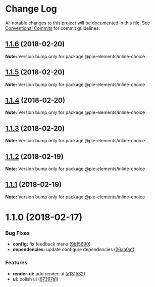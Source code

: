# Change Log

All notable changes to this project will be documented in this file.
See [Conventional Commits](https://conventionalcommits.org) for commit guidelines.

<a name="1.1.6"></a>
## [1.1.6](https://github.com/pieelements/pie-elements/compare/@pie-elements/inline-choice@1.1.5...@pie-elements/inline-choice@1.1.6) (2018-02-20)




**Note:** Version bump only for package @pie-elements/inline-choice

<a name="1.1.5"></a>
## [1.1.5](https://github.com/pieelements/pie-elements/compare/@pie-elements/inline-choice@1.1.4...@pie-elements/inline-choice@1.1.5) (2018-02-20)




**Note:** Version bump only for package @pie-elements/inline-choice

<a name="1.1.4"></a>
## [1.1.4](https://github.com/pieelements/pie-elements/compare/@pie-elements/inline-choice@1.1.3...@pie-elements/inline-choice@1.1.4) (2018-02-20)




**Note:** Version bump only for package @pie-elements/inline-choice

<a name="1.1.3"></a>
## [1.1.3](https://github.com/pieelements/pie-elements/compare/@pie-elements/inline-choice@1.1.2...@pie-elements/inline-choice@1.1.3) (2018-02-20)




**Note:** Version bump only for package @pie-elements/inline-choice

<a name="1.1.2"></a>
## [1.1.2](https://github.com/pieelements/pie-elements/compare/@pie-elements/inline-choice@1.1.1...@pie-elements/inline-choice@1.1.2) (2018-02-19)




**Note:** Version bump only for package @pie-elements/inline-choice

<a name="1.1.1"></a>
## [1.1.1](https://github.com/pieelements/pie-elements/compare/@pie-elements/inline-choice@1.1.0...@pie-elements/inline-choice@1.1.1) (2018-02-19)




**Note:** Version bump only for package @pie-elements/inline-choice

<a name="1.1.0"></a>
# 1.1.0 (2018-02-17)


### Bug Fixes

* **config:** fix feedback menu ([9b15690](https://github.com/pieelements/pie-elements/commit/9b15690))
* **dependencies:** update configure dependencies ([36aa0af](https://github.com/pieelements/pie-elements/commit/36aa0af))


### Features

* **render-ui:** add render-ui ([a131532](https://github.com/pieelements/pie-elements/commit/a131532))
* **ui:** polish ui ([67397a1](https://github.com/pieelements/pie-elements/commit/67397a1))
